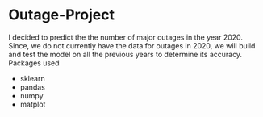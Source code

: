 # Outage-Project
I decided to predict the the number of major outages in the year 2020. Since, we do not currently have the data for outages in 2020, we will build and test the model on all the previous years to determine its accuracy.
Packages used
- sklearn
- pandas
- numpy
- matplot
